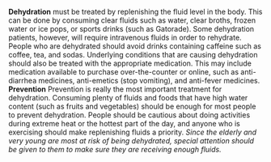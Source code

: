 **Dehydration** must be treated by replenishing the fluid level in the body. This can be done by consuming clear fluids such as water, clear broths, frozen water or ice pops, or sports drinks (such as Gatorade). Some dehydration patients, however, will require intravenous fluids in order to rehydrate. People who are dehydrated should avoid drinks containing caffeine such as coffee, tea, and sodas.
Underlying conditions that are causing dehydration should also be treated with the appropriate medication. This may include medication available to purchase over-the-counter or online, such as anti-diarrhea medicines, anti-emetics (stop vomiting), and anti-fever medicines.
**Prevention**
Prevention is really the most important treatment for dehydration. Consuming plenty of fluids and foods that have high water content (such as fruits and vegetables) should be enough for most people to prevent dehydration.
People should be cautious about doing activities during extreme heat or the hottest part of the day, and anyone who is exercising should make replenishing fluids a priority.
_Since the elderly and very young are most at risk of being dehydrated, special attention should be given to them to make sure they are receiving enough fluids._
